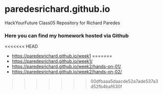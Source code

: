# paredesrichard.github.io

HackYourFuture Class05 Repository for Richard Paredes

### Here you can find my homework hosted via Github 
<<<<<<< HEAD
- https://paredesrichard.github.io/week1
=======
- https://paredesrichard.github.io/week1/
- https://paredesrichard.github.io/week2/hands-on-01/
- https://paredesrichard.github.io/week2/hands-on-02/
>>>>>>> 00dfbaaa5daacde52a7ade537a3d52fb4baf630f
